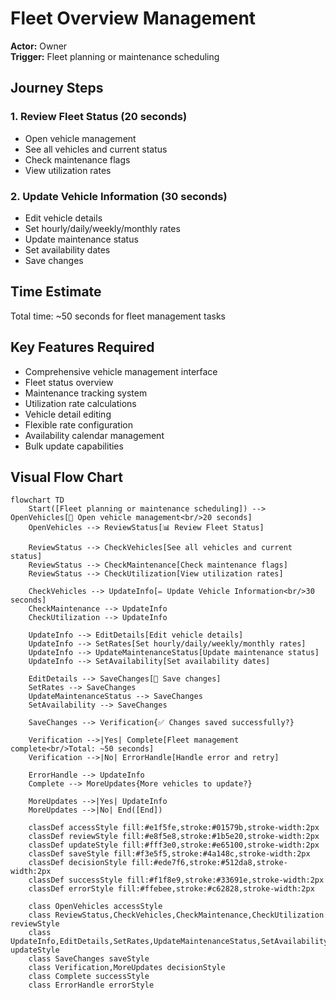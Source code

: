 # Fleet Overview Management

**Actor:** Owner  
**Trigger:** Fleet planning or maintenance scheduling

## Journey Steps

### 1. Review Fleet Status (20 seconds)
- Open vehicle management
- See all vehicles and current status
- Check maintenance flags
- View utilization rates

### 2. Update Vehicle Information (30 seconds)
- Edit vehicle details
- Set hourly/daily/weekly/monthly rates
- Update maintenance status
- Set availability dates
- Save changes

## Time Estimate
Total time: ~50 seconds for fleet management tasks

## Key Features Required
- Comprehensive vehicle management interface
- Fleet status overview
- Maintenance tracking system
- Utilization rate calculations
- Vehicle detail editing
- Flexible rate configuration
- Availability calendar management
- Bulk update capabilities

## Visual Flow Chart

```mermaid
flowchart TD
    Start([Fleet planning or maintenance scheduling]) --> OpenVehicles[🚗 Open vehicle management<br/>20 seconds]
    OpenVehicles --> ReviewStatus[📊 Review Fleet Status]
    
    ReviewStatus --> CheckVehicles[See all vehicles and current status]
    ReviewStatus --> CheckMaintenance[Check maintenance flags]
    ReviewStatus --> CheckUtilization[View utilization rates]
    
    CheckVehicles --> UpdateInfo[✏️ Update Vehicle Information<br/>30 seconds]
    CheckMaintenance --> UpdateInfo
    CheckUtilization --> UpdateInfo
    
    UpdateInfo --> EditDetails[Edit vehicle details]
    UpdateInfo --> SetRates[Set hourly/daily/weekly/monthly rates]
    UpdateInfo --> UpdateMaintenanceStatus[Update maintenance status]
    UpdateInfo --> SetAvailability[Set availability dates]
    
    EditDetails --> SaveChanges[💾 Save changes]
    SetRates --> SaveChanges
    UpdateMaintenanceStatus --> SaveChanges
    SetAvailability --> SaveChanges
    
    SaveChanges --> Verification{✅ Changes saved successfully?}
    
    Verification -->|Yes| Complete[Fleet management complete<br/>Total: ~50 seconds]
    Verification -->|No| ErrorHandle[Handle error and retry]
    
    ErrorHandle --> UpdateInfo
    Complete --> MoreUpdates{More vehicles to update?}
    
    MoreUpdates -->|Yes| UpdateInfo
    MoreUpdates -->|No| End([End])
    
    classDef accessStyle fill:#e1f5fe,stroke:#01579b,stroke-width:2px
    classDef reviewStyle fill:#e8f5e8,stroke:#1b5e20,stroke-width:2px
    classDef updateStyle fill:#fff3e0,stroke:#e65100,stroke-width:2px
    classDef saveStyle fill:#f3e5f5,stroke:#4a148c,stroke-width:2px
    classDef decisionStyle fill:#ede7f6,stroke:#512da8,stroke-width:2px
    classDef successStyle fill:#f1f8e9,stroke:#33691e,stroke-width:2px
    classDef errorStyle fill:#ffebee,stroke:#c62828,stroke-width:2px
    
    class OpenVehicles accessStyle
    class ReviewStatus,CheckVehicles,CheckMaintenance,CheckUtilization reviewStyle
    class UpdateInfo,EditDetails,SetRates,UpdateMaintenanceStatus,SetAvailability updateStyle
    class SaveChanges saveStyle
    class Verification,MoreUpdates decisionStyle
    class Complete successStyle
    class ErrorHandle errorStyle
```